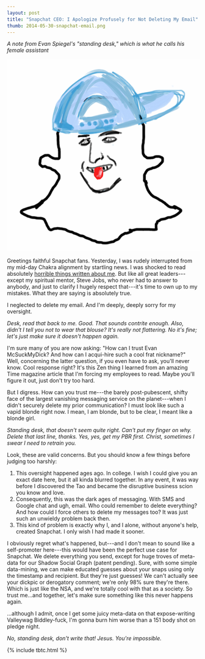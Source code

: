 ```yaml
---
layout: post
title: "Snapchat CEO: I Apologize Profusely for Not Deleting My Email"
thumb: 2014-05-30-snapchat-email.png
---
```


*A note from Evan Spiegel's "standing desk," which is what he calls his female assistant*

![Snapchat Broscot](/assets/2014-05-30-snapchat-email.png)

Greetings faithful Snapchat fans. Yesterday, I was rudely interrupted from my mid-day Chakra alignment by startling news. I was shocked to read absolutely [horrible things written about me](http://valleywag.gawker.com/fuck-bitches-get-leid-the-sleazy-frat-emails-of-snap-1582604137). But like all great leaders---except my spiritual mentor, Steve Jobs, who never had to answer to anybody, and just to clarify I hugely respect that---it's time to own up to my mistakes. What they are saying is absolutely true.

I neglected to delete my email. And I'm deeply, deeply sorry for my oversight.

*Desk, read that back to me. Good. That sounds contrite enough. Also, didn't I tell you not to wear that blouse? It's really not flattering. No it's fine; let's just make sure it doesn't happen again.*

I'm sure many of you are now asking: "How can I trust Evan McSuckMyDick? And how can I acqui-hire such a cool frat nickname?" Well, concerning the latter question, if you even have to ask, you'll never know. Cool response right? It's this Zen thing I learned from an amazing Time magazine article that I'm forcing my employees to read. Maybe you'll figure it out, just don't try too hard.

But I digress. How can you trust me---the barely post-pubescent, shifty face of the largest vanishing messaging service on the planet---when I didn't securely delete my prior communication? I must look like such a vapid blonde right now. I mean, I am blonde, but to be clear, I meant like a blonde girl.

*Standing desk, that doesn't seem quite right. Can't put my finger on why. Delete that last line, thanks. Yes, yes, get my PBR first. Christ, sometimes I swear I need to retrain you.*

Look, these are valid concerns. But you should know a few things before judging too harshly:

1. This oversight happened ages ago. In college. I wish I could give you an exact date here, but it all kinda blurred together. In any event, it was way before I discovered the Tao and became the disruptive business scion you know and love.
1. Consequently, this was the dark ages of messaging. With SMS and Google chat and ugh, email. Who could remember to delete everything? And how could I force others to delete my messages too? It was just such an unwieldy problem back then.
1. This kind of problem is exactly why I, and I alone, without anyone's help, created Snapchat. I only wish I had made it sooner.

I obviously regret what's happened, but---and I don't mean to sound like a self-promoter here---this would have been the perfect use case for Snapchat. We delete everything you send, except for huge troves of meta-data for our Shadow Social Graph (patent pending). Sure, with some simple data-mining, we can make educated guesses about your snaps using only the timestamp and recipient. But they're just guesses! We can't actually see your dickpic or derogatory comment; we're only 98% sure they're there. Which is just like the NSA, and we're totally cool with that as a society. So trust me...and together, let's make sure something like this never happens again.

...although I admit, once I get some juicy meta-data on that expose-writing Valleywag Biddley-fuck, I'm gonna burn him worse than a 151 body shot on pledge night.

*No, standing desk, don't write that! Jesus. You're impossible.*

{% include tbtc.html %}
